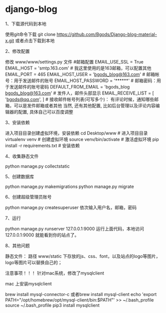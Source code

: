 # django-blog

1、下载源代码到本地

使用git命令下载
git clone https://github.com/Bgods/Django-blog-material-x.git
或者点击下载到本地

2、修改配置

修改 www/www/settings.py 文件
#邮箱配置
EMAIL_USE_SSL = True
EMAIL_HOST = 'smtp.163.com'  # 我这里使用的是163邮箱，可以配置其他
EMAIL_PORT = 465
EMAIL_HOST_USER = 'bgods_blog@163.com'  # 邮箱帐号：用于发送邮件的账号
EMAIL_HOST_PASSWORD = '******'        # 邮箱密码：用于发送邮件的账号密码
DEFAULT_FROM_EMAIL = 'bgods_blog <bgods_blog@163.com>'   # 发件人，邮件头部显示
EMAIL_RECEIVE_LIST = [
    'bgods@qq.com',
]  # 接收邮件帐号列表(可写多个)： 有评论时候，通知哪些邮箱，可以是发件邮箱或者其他
当然, 还有其他配置, 比如后台管理以及评论内容编辑器的配置, 具体自己可以百度调整

3、安装依赖

进入项目目录创建虚拟环境，安装依赖
cd Desktop/www # 进入项目目录
virtualenv venv # 创建虚拟环境
source venv/bin/activate # 激活虚拟环境
pip install -r requirements.txt # 安装依赖

4、收集静态文件

python manage.py collectstatic

5、创建数据库

python manage.py makemigrations
python manage.py migrate

6、创建超级管理员账号

python manage.py createsuperuser
依次输入用户名，邮箱，密码

7、运行

python manage.py runserver 127.0.0.1:9000
运行上面代码，本地访问 127.0.0.1:9000 就能看到你的站点了。

8、其他问题

静态文件：
路径 www/static 下存放的js、css、font，以及站点的logo等图片，logo等图片可以替换自己的；

注意事项！！！
针对mac系统，修改了mysqlclient

mac 上安装mysqlclient

brew install mysql-connector-c 
或者brew install mysql-client
echo 'export PATH="/opt/homebrew/opt/mysql-client/bin:$PATH"' >> ~/.bash_profile
source ~/.bash_profile
pip3 install mysqlclient
